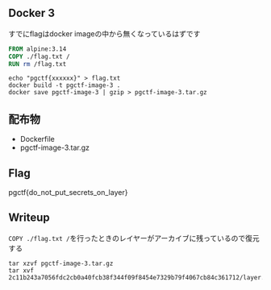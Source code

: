 ## Docker 3
すでにflagはdocker imageの中から無くなっているはずです

```dockerfile
FROM alpine:3.14
COPY ./flag.txt /
RUN rm /flag.txt
```

```shell
echo "pgctf{xxxxxx}" > flag.txt
docker build -t pgctf-image-3 .
docker save pgctf-image-3 | gzip > pgctf-image-3.tar.gz
```

## 配布物
- Dockerfile
- pgctf-image-3.tar.gz

## Flag
pgctf{do_not_put_secrets_on_layer}

## Writeup
`COPY ./flag.txt /`を行ったときのレイヤーがアーカイブに残っているので復元する
```shell
tar xzvf pgctf-image-3.tar.gz
tar xvf 2c11b243a7056fdc2cb0a40fcb38f344f09f8454e7329b79f4067cb84c361712/layer.tar
```
